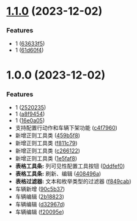 # [1.1.0](https://github.com/dongjak-ui/table-naiveui/compare/v1.0.0...v1.1.0) (2023-12-02)


### Features

* 1 ([63633f5](https://github.com/dongjak-ui/table-naiveui/commit/63633f5513e9ca0ebf8ec52793fa9c592487377b))
* 1 ([61d60f4](https://github.com/dongjak-ui/table-naiveui/commit/61d60f43dd882e76538ad173bfb99ee33162dcc3))

# 1.0.0 (2023-12-02)


### Features

* 1 ([2520235](https://github.com/dongjak-ui/table-naiveui/commit/2520235c0bc5b57c15e182bc9fb6fcc74f689e41))
* 1 ([a8f9454](https://github.com/dongjak-ui/table-naiveui/commit/a8f945432ba6e28a15928d33cffda5fb59b95383))
* 1 ([16e0a05](https://github.com/dongjak-ui/table-naiveui/commit/16e0a05a9495a553012bf031f18dd58acbc526d3))
* 支持配置行动作和车辆下架功能 ([c4f7960](https://github.com/dongjak-ui/table-naiveui/commit/c4f7960bb5a7761ea43110e48b9e7483f0fea7f4))
* 新增正则工具类 ([459b5f8](https://github.com/dongjak-ui/table-naiveui/commit/459b5f81b16f5ddfc4b2891c67b7ee4a58d9d1ce))
* 新增正则工具类 ([f811c79](https://github.com/dongjak-ui/table-naiveui/commit/f811c7908794a3139a2842d9a08d709e76bfc704))
* 新增正则工具类 ([c266122](https://github.com/dongjak-ui/table-naiveui/commit/c266122e5c83b4193881425b363b3efd603ceb85))
* 新增正则工具类 ([1e5faf8](https://github.com/dongjak-ui/table-naiveui/commit/1e5faf8331bd1a5f476a7b61a98700b596153e72))
* **表格工具条:** 列可见性配置工具按钮 ([0ddfef0](https://github.com/dongjak-ui/table-naiveui/commit/0ddfef0c08ba056f21edcd65983caf8366256d89))
* **表格工具条:** 刷新、编辑 ([408496a](https://github.com/dongjak-ui/table-naiveui/commit/408496a9e28e405f71af0cf62607ebad17b3522a))
* **表格过滤器:** 文本和枚举类型的过滤器 ([f849cab](https://github.com/dongjak-ui/table-naiveui/commit/f849cab30f380e9598967b70b594f30da7231dc8))
* 车辆新增 ([90c5b37](https://github.com/dongjak-ui/table-naiveui/commit/90c5b37fd84667a94301cda741586960d39ef2cf))
* 车辆编辑 ([2b18823](https://github.com/dongjak-ui/table-naiveui/commit/2b18823caade7c390415c1575c7ef191bfc77db8))
* 车辆编辑 ([d32967d](https://github.com/dongjak-ui/table-naiveui/commit/d32967d433fe03f3a109fea304eece5881f439e2))
* 车辆编辑 ([f20095e](https://github.com/dongjak-ui/table-naiveui/commit/f20095e768a75e856e29cc19d3e2aadbd82cea52))
